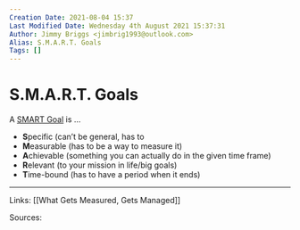```yaml
---
Creation Date: 2021-08-04 15:37
Last Modified Date: Wednesday 4th August 2021 15:37:31
Author: Jimmy Briggs <jimbrig1993@outlook.com>
Alias: S.M.A.R.T. Goals
Tags: []
---
```


# S.M.A.R.T. Goals

A [SMART Goal](app://obsidian.md/S.M.A.R.T.%20Goals) is …  

-   **S**pecific (can’t be general, has to
-   **M**easurable (has to be a way to measure it)
-   **A**chievable (something you can actually do in the given time frame)
-   **R**elevant (to your mission in life/big goals)
-   **T**ime-bound (has to have a period when it ends)

***

Links: [[What Gets Measured, Gets Managed]]

Sources:

